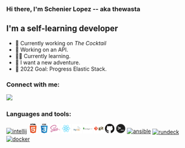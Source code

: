 ### Hi there, I'm Schenier Lopez -- aka thewasta

## I'm a self-learning developer
- 💼 Currently working on _The Cocktail_
- 🔭 Working on an API.
- ✍🏽 Currently learning.
- 👀 I want a new adventure.
- 🥅 2022 Goal: Progress Elastic Stack.

### Connect with me:
[<img src="https://image.flaticon.com/icons/svg/174/174857.svg" width="25px">](https://www.linkedin.com/in/schenier-aldair-l%C3%B3pez-uriarte-24700b132/)

### Languages and tools:
[<img src="https://icon-library.com/images/intellij-idea-icon/intellij-idea-icon-6.jpg" width="25px" alt="intellij" />](https://www.jetbrains.com/)
[<img src="https://raw.githubusercontent.com/github/explore/80688e429a7d4ef2fca1e82350fe8e3517d3494d/topics/html/html.png" width="25px" alt="html">](https://developer.mozilla.org/es/docs/Web/HTML)
[<img src="https://raw.githubusercontent.com/github/explore/80688e429a7d4ef2fca1e82350fe8e3517d3494d/topics/css/css.png" width="25px" alt="css" >](https://desarrolloweb.com/manuales/css3.html)
[<img src="https://raw.githubusercontent.com/github/explore/80688e429a7d4ef2fca1e82350fe8e3517d3494d/topics/sass/sass.png" width="25px" alt="sass">](https://sass-lang.com/)
[<img src="https://raw.githubusercontent.com/github/explore/80688e429a7d4ef2fca1e82350fe8e3517d3494d/topics/react/react.png" width="25px" alt="reactjs">](https://es.reactjs.org/)
[<img src="https://raw.githubusercontent.com/github/explore/80688e429a7d4ef2fca1e82350fe8e3517d3494d/topics/mysql/mysql.png" width="25px" alt="mysql">]()
[<img src="https://raw.githubusercontent.com/github/explore/80688e429a7d4ef2fca1e82350fe8e3517d3494d/topics/mongodb/mongodb.png" width="25px" alt="mongodb" >]()
[<img src="https://raw.githubusercontent.com/github/explore/80688e429a7d4ef2fca1e82350fe8e3517d3494d/topics/git/git.png" width="25px" alt="git">]()
[<img src="https://raw.githubusercontent.com/github/explore/78df643247d429f6cc873026c0622819ad797942/topics/github/github.png" width="25px" alt="github">]()
[<img src="https://raw.githubusercontent.com/github/explore/80688e429a7d4ef2fca1e82350fe8e3517d3494d/topics/terminal/terminal.png" width="25px" alt="terminal">]()
[<img src="https://w0.pngwave.com/png/47/29/ansible-devops-toolchain-software-deployment-triangle-logo-beta-png-clip-art.png" width="25px" alt="ansible" >](https://www.ansible.com/)
[<img src="https://cdn.worldvectorlogo.com/logos/rundeck.svg" align="center" width="100px" alt="rundeck">](https://www.rundeck.com/open-source)
[<img src="https://www.docker.com/sites/default/files/d8/styles/role_icon/public/2019-07/horizontal-logo-monochromatic-white.png?itok=SBlK2TGU" align="center" width="70" alt="docker">](https://www.docker.com/)

